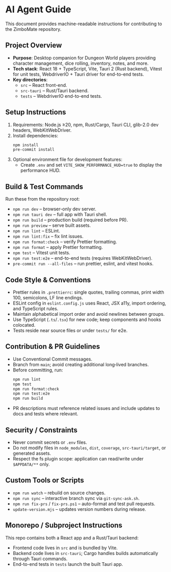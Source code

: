 # AI Agent Guide

This document provides machine-readable instructions for contributing to the ZimboMate repository.

## Project Overview

- **Purpose**: Desktop companion for Dungeon World players providing character management, dice rolling, inventory, notes, and more.
- **Tech stack**: React 18 + TypeScript, Vite, Tauri 2 (Rust backend), Vitest for unit tests, WebdriverIO + Tauri driver for end-to-end tests.
- **Key directories**:
  - `src` – React front-end.
  - `src-tauri` – Rust/Tauri backend.
  - `tests` – WebdriverIO end-to-end tests.

## Setup Instructions

1. Requirements: Node.js ≥20, npm, Rust/Cargo, Tauri CLI, glib-2.0 dev headers, WebKitWebDriver.
2. Install dependencies:
   ```bash
   npm install
   pre-commit install
   ```
3. Optional environment file for development features:
   - Create `.env` and set `VITE_SHOW_PERFORMANCE_HUD=true` to display the performance HUD.

## Build & Test Commands

Run these from the repository root:

- `npm run dev` – browser-only dev server.
- `npm run tauri dev` – full app with Tauri shell.
- `npm run build` – production build (required before PR).
- `npm run preview` – serve built assets.
- `npm run lint` – ESLint.
- `npm run lint:fix` – fix lint issues.
- `npm run format:check` – verify Prettier formatting.
- `npm run format` – apply Prettier formatting.
- `npm test` – Vitest unit tests.
- `npm run test:e2e` – end-to-end tests (requires WebKitWebDriver).
- `pre-commit run --all-files` – run prettier, eslint, and vitest hooks.

## Code Style & Conventions

- Prettier rules in `.prettierrc`: single quotes, trailing commas, print width 100, semicolons, LF line endings.
- ESLint config in `eslint.config.js` uses React, JSX a11y, import ordering, and TypeScript rules.
- Maintain alphabetical import order and avoid newlines between groups.
- Use TypeScript (`.ts`/`.tsx`) for new code; keep components and hooks colocated.
- Tests reside near source files or under `tests/` for e2e.

## Contribution & PR Guidelines

- Use Conventional Commit messages.
- Branch from `main`; avoid creating additional long‑lived branches.
- Before committing, run:
  ```bash
  npm run lint
  npm test
  npm run format:check
  npm run test:e2e
  npm run build
  ```
- PR descriptions must reference related issues and include updates to docs and tests where relevant.

## Security / Constraints

- Never commit secrets or `.env` files.
- Do not modify files in `node_modules`, `dist`, `coverage`, `src-tauri/target`, or generated assets.
- Respect the fs plugin scope: application can read/write under `$APPDATA/**` only.

## Custom Tools or Scripts

- `npm run watch` – rebuild on source changes.
- `npm run sync` – interactive branch sync via `git-sync-ask.sh`.
- `npm run fix-prs` / `fix-prs.ps1` – auto-format and test pull requests.
- `update-version.mjs` – updates version numbers during release.

## Monorepo / Subproject Instructions

This repo contains both a React app and a Rust/Tauri backend:

- Frontend code lives in `src` and is bundled by Vite.
- Backend code lives in `src-tauri`; Cargo handles builds automatically through Tauri commands.
- End-to-end tests in `tests` launch the built Tauri app.
